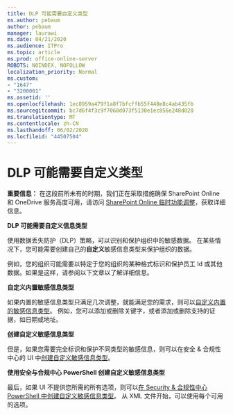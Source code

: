 ```yaml
---
title: DLP 可能需要自定义类型
ms.author: pebaum
author: pebaum
manager: laurawi
ms.date: 04/21/2020
ms.audience: ITPro
ms.topic: article
ms.prod: office-online-server
ROBOTS: NOINDEX, NOFOLLOW
localization_priority: Normal
ms.custom:
- "1647"
- "3200001"
ms.assetid: ''
ms.openlocfilehash: 1ec8959a479f1a8f7bfcffb55f440e8c4ab435fb
ms.sourcegitcommit: bc7d6f4f3c9f7060d073f5130e1ec856e248d020
ms.translationtype: MT
ms.contentlocale: zh-CN
ms.lasthandoff: 06/02/2020
ms.locfileid: "44507504"
---
```

# <a name="dlp-might-need-a-custom-type"></a>DLP 可能需要自定义类型

**重要信息：** 在这段前所未有的时期，我们正在采取措施确保 SharePoint Online 和 OneDrive 服务高度可用，请访问 [SharePoint Online 临时功能调整](https://aka.ms/ODSPAdjustments)，获取详细信息。

**DLP 可能需要自定义信息类型**

使用数据丢失防护（DLP）策略，可以识别和保护组织中的敏感数据。 在某些情况下，您可能需要创建自己的**自定义**敏感信息类型来保护组织的数据。

例如，您的组织可能需要以特定于您的组织的某种格式标识和保护员工 Id 或其他数据。如果是这样，请参阅以下文章以了解详细信息。
  
 **自定义内置敏感信息类型**
  
如果内置的敏感信息类型只满足几次调整，就能满足您的需求，则可以[自定义内置的敏感信息类型](https://docs.microsoft.com/microsoft-365/compliance/customize-a-built-in-sensitive-information-type)。 例如，您可以添加或删除关键字，或者添加或删除支持的证据，如日期或地址。
  
 **创建自定义敏感信息类型**
  
但是，如果您需要完全标识和保护不同类型的敏感信息，则可以在安全 & 合规性中心的 UI 中[创建自定义敏感信息类型](https://docs.microsoft.com/microsoft-365/compliance/create-a-custom-sensitive-information-type)。
  
**使用安全与合规中心 PowerShell 创建自定义敏感信息类型**

最后，如果 UI 不提供您所需的所有选项，则可以[在 Security & 合规性中心 PowerShell 中创建自定义敏感信息类型](https://docs.microsoft.com/microsoft-365/compliance/create-a-custom-sensitive-information-type-in-scc-powershell)。 从 XML 文件开始，可以使用每个可用的选项。
